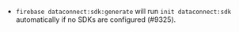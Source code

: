 - `firebase dataconnect:sdk:generate` will run `init dataconnect:sdk` automatically if no SDKs are configured (#9325).
